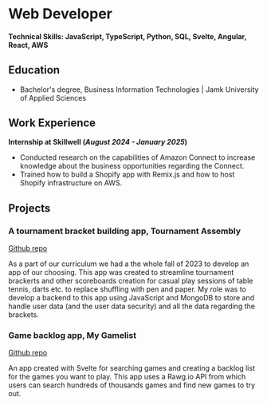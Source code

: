 # Web Developer

#### Technical Skills: JavaScript, TypeScript, Python, SQL, Svelte, Angular, React, AWS

## Education
* Bachelor's degree, Business Information Technologies | Jamk University of Applied Sciences 

## Work Experience
**Internship at Skillwell (_August 2024 - January 2025_)**
- Conducted research on the capabilities of Amazon Connect to increase knowledge about the business opportunities regarding the Connect.
- Trained how to build a Shopify app with Remix.js and how to host Shopify infrastructure on AWS.

## Projects
### A tournament bracket building app, Tournament Assembly
[Github repo](https://github.com/jamktiko/TournamentAssembly-svelte.git)

As a part of our curriculum we had a the whole fall of 2023 to develop an app of our choosing. This app was created to streamline tournament brackerts and other scoreboards creation for casual play sessions of table tennis, darts etc. to replace shuffling with pen and paper. My role was to develop a backend to this app using JavaScript and MongoDB to store and handle user data (and the user data security) and all the data regarding the brackets.

### Game backlog app, My Gamelist
[Github repo](https://github.com/mikkohaemaelaeinen/frontend.git)

An app created with Svelte for searching games and creating a backlog list for the games you want to play. This app uses a Rawg.io API from which users can search hundreds of thousands games and find new games to try out.

